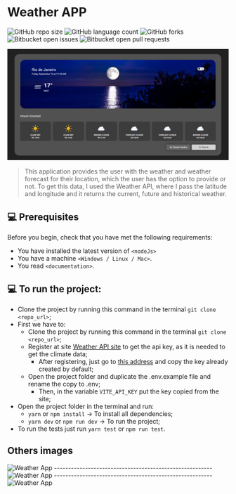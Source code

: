 # Weather APP

![GitHub repo size](https://img.shields.io/github/repo-size/ramonperesdev/identify-climate?style=for-the-badge)
![GitHub language count](https://img.shields.io/github/languages/count/ramonperesdev/identify-climate?style=for-the-badge)
![GitHub forks](https://img.shields.io/github/forks/ramonperesdev/identify-climate?style=for-the-badge)
![Bitbucket open issues](https://img.shields.io/bitbucket/issues/ramonperesdev/identify-climate?style=for-the-badge)
![Bitbucket open pull requests](https://img.shields.io/bitbucket/pr-raw/ramonperesdev/identify-climate?style=for-the-badge)

<img src="./src/assets/printProject.png" alt="Weather App">

> This application provides the user with the weather and weather forecast for their location, which the user has the option to provide or not. To get this data, I used the Weather API, where I pass the latitude and longitude and it returns the current, future and historical weather.

## 💻 Prerequisites

Before you begin, check that you have met the following requirements:
* You have installed the latest version of `<nodeJs>`
* You have a machine `<Windows / Linux / Mac>`.
* You read `<documentation>`.

## 💻 To run the project:

* Clone the project by running this command in the terminal `git clone <repo_url>`;
* First we have to:
  - Clone the project by running this command in the terminal `git clone <repo_url>`;
  - Register at site [Weather API site](https://home.openweathermap.org/users/sign_up) to get the api key, as it is needed to get the climate data;
    - After registering, just go to [this address](https://home.openweathermap.org/api_keys) and copy the key already created by default;
  - Open the project folder and duplicate the .env.example file and rename the copy to .env;
    - Then, in the variable `VITE_API_KEY` put the key copied from the site;
* Open the project folder in the terminal and run:
  - `yarn` or `npm install` -> To install all dependencies;
  - `yarn dev` or `npm run dev` -> To run the project;
* To run the tests just run `yarn test` or `npm run test`.

## Others images

<img src="./src/assets/printProject2png" alt="Weather App">
--------------------------------------------------------
<img src="./src/assets/printProject3png" alt="Weather App">
--------------------------------------------------------
<img src="./src/assets/printProject4png" alt="Weather App">
